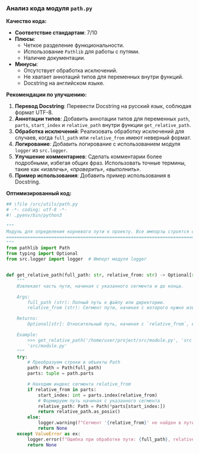 ### **Анализ кода модуля `path.py`**

**Качество кода:**

- **Соответствие стандартам**: 7/10
- **Плюсы**:
    - Четкое разделение функциональности.
    - Использование `Pathlib` для работы с путями.
    - Наличие документации.
- **Минусы**:
    - Отсутствует обработка исключений.
    - Не хватает аннотаций типов для переменных внутри функций.
    - Docstring на английском языке.

**Рекомендации по улучшению:**

1.  **Перевод Docstring**: Перевести Docstring на русский язык, соблюдая формат UTF-8.
2.  **Аннотации типов**: Добавить аннотации типов для переменных `path`, `parts`, `start_index` и `relative_path` внутри функции `get_relative_path`.
3.  **Обработка исключений**: Реализовать обработку исключений для случаев, когда `full_path` или `relative_from` имеют неверный формат.
4.  **Логирование**: Добавить логирование с использованием модуля `logger` из `src.logger`.
5.  **Улучшение комментариев**: Сделать комментарии более подробными, избегая общих фраз. Использовать точные термины, такие как *«извлечь»*, *«проверить»*, *«выполнить»*.
6.  **Пример использования**: Добавить пример использования в Docstring.

**Оптимизированный код:**

```python
## \file /src/utils/path.py
# -*- coding: utf-8 -*-
#! .pyenv/bin/python3

"""
Модуль для определения корневого пути к проекту. Все импорты строятся относительно этого пути.
===========================================================================================
"""
from pathlib import Path
from typing import Optional
from src.logger import logger  # Импорт модуля logger


def get_relative_path(full_path: str, relative_from: str) -> Optional[str]:
    """
    Извлекает часть пути, начиная с указанного сегмента и до конца.

    Args:
        full_path (str): Полный путь к файлу или директории.
        relative_from (str): Сегмент пути, начиная с которого нужно извлечь относительный путь.

    Returns:
        Optional[str]: Относительный путь, начиная с `relative_from`, или None, если сегмент не найден.

    Example:
        >>> get_relative_path('/home/user/project/src/module.py', 'src')
        'src/module.py'
    """
    try:
        # Преобразуем строки в объекты Path
        path: Path = Path(full_path)
        parts: tuple = path.parts

        # Находим индекс сегмента relative_from
        if relative_from in parts:
            start_index: int = parts.index(relative_from)
            # Формируем путь начиная с указанного сегмента
            relative_path: Path = Path(*parts[start_index:])
            return relative_path.as_posix()
        else:
            logger.warning(f"Сегмент '{relative_from}' не найден в пути '{full_path}'.")  # Логирование предупреждения
            return None
    except ValueError as ex:
        logger.error(f"Ошибка при обработке пути: {full_path}, relative_from: {relative_from}", ex, exc_info=True)  # Логирование ошибки
        return None
